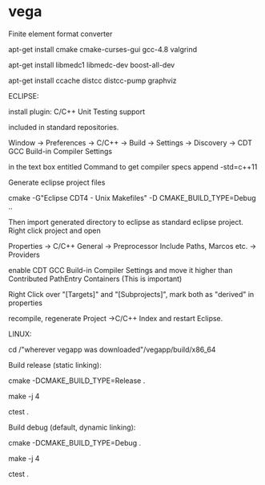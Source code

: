# vega
Finite element format converter

apt-get install cmake cmake-curses-gui gcc-4.8 valgrind

apt-get install libmedc1 libmedc-dev boost-all-dev 

apt-get install ccache distcc distcc-pump graphviz

ECLIPSE:

install plugin: C/C++ Unit Testing support

included in standard repositories.

Window -> Preferences -> C/C++ -> Build -> Settings -> Discovery -> CDT GCC Build-in Compiler Settings

in the text box entitled Command to get compiler specs append -std=c++11

Generate eclipse project files

cmake -G"Eclipse CDT4 - Unix Makefiles" -D CMAKE_BUILD_TYPE=Debug ..

Then import generated directory to eclipse as standard eclipse project. Right click project and open

Properties -> C/C++ General -> Preprocessor Include Paths, Marcos etc. -> Providers

enable CDT GCC Build-in Compiler Settings and move it higher than Contributed PathEntry Containers (This is important)

Right Click over "[Targets]" and "[Subprojects]", mark both as "derived" in properties 

recompile, regenerate Project ->C/C++ Index and restart Eclipse.

LINUX:

cd /"wherever vegapp was downloaded"/vegapp/build/x86_64

Build release (static linking):

cmake -DCMAKE_BUILD_TYPE=Release .

make -j 4

ctest .

Build debug (default, dynamic linking):

cmake -DCMAKE_BUILD_TYPE=Debug  .

make -j 4

ctest .
